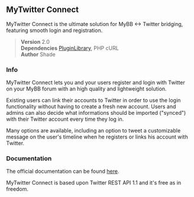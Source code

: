 ## MyTwitter Connect

MyTwitter Connect is the ultimate solution for MyBB <-> Twitter bridging, featuring smooth login and registration.

> **Version** 2.0  
> **Dependencies** [PluginLibrary](http://mods.mybb.com/view/PluginLibrary), PHP cURL  
> **Author** Shade  

### Info

MyTwitter Connect lets you and your users register and login with Twitter on your MyBB forum with an high quality and lightweight solution.

Existing users can link their accounts to Twitter in order to use the login functionality without having to create a fresh new account. Users and admins can also decide what informations should be imported ("synced") with their Twitter account every time they log in.

Many options are available, including an option to tweet a customizable message on the user's timeline when he registers or links his account with Twitter.

### Documentation

The official documentation can be found [here](http://github.com/Shade-/MyTwitter-Connect/wiki).

MyTwitter Connect is based upon Twitter REST API 1.1 and it's free as in freedom.